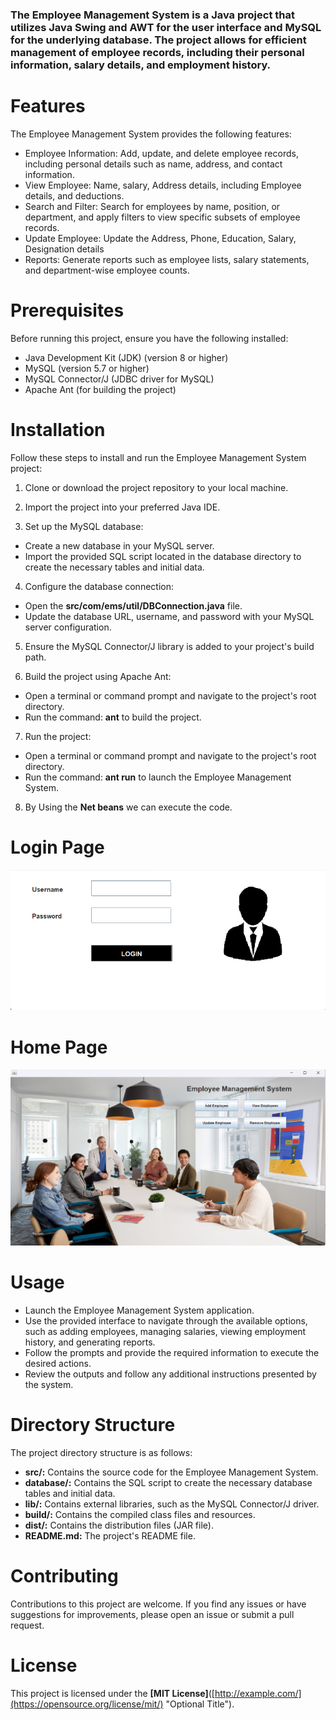 ### The Employee Management System is a Java project that utilizes Java Swing and AWT for the user interface and MySQL for the underlying database. The project allows for efficient management of employee records, including their personal information, salary details, and employment history.


# **Features**
The Employee Management System provides the following features:

- Employee Information: Add, update, and delete employee records, including personal details such as name, address, and contact information.
- View Employee: Name, salary, Address details, including  Employee details, and deductions.
- Search and Filter: Search for employees by name, position, or department, and apply filters to view specific subsets of employee records.
- Update Employee: Update the Address, Phone, Education, Salary, Designation details
- Reports: Generate reports such as employee lists, salary statements, and department-wise employee counts.

# **Prerequisites**
Before running this project, ensure you have the following installed:

- Java Development Kit (JDK) (version 8 or higher)
- MySQL (version 5.7 or higher)
- MySQL Connector/J (JDBC driver for MySQL)
- Apache Ant (for building the project)

# **Installation**

Follow these steps to install and run the Employee Management System project:

1. Clone or download the project repository to your local machine.

2. Import the project into your preferred Java IDE.

3. Set up the MySQL database:
- Create a new database in your MySQL server.
- Import the provided SQL script located in the database directory to create the necessary tables and initial data.

4. Configure the database connection:
- Open the **src/com/ems/util/DBConnection.java** file.
- Update the database URL, username, and password with your MySQL server configuration.

5. Ensure the MySQL Connector/J library is added to your project's build path.

6. Build the project using Apache Ant:
- Open a terminal or command prompt and navigate to the project's root directory.
- Run the command: **ant** to build the project.

7.  Run the project:
- Open a terminal or command prompt and navigate to the project's root directory.
- Run the command: **ant run** to launch the Employee Management System.

8. By Using the **Net beans** we can execute the code.
# **Login Page**

![Alternate Text](/Employee%20Management%20System/Login.png "Login Page")

# **Home Page**
![Alternate Text](/Employee%20Management%20System/Home.png "Home Page")

# **Usage**

- Launch the Employee Management System application.
- Use the provided interface to navigate through the available options, such as adding employees, managing salaries, viewing employment history, and generating reports.
- Follow the prompts and provide the required information to execute the desired actions.
- Review the outputs and follow any additional instructions presented by the system.

# **Directory Structure**

The project directory structure is as follows:

- **src/:** Contains the source code for the Employee Management System.
- **database/:** Contains the SQL script to create the necessary database tables and initial data.
- **lib/:** Contains external libraries, such as the MySQL Connector/J driver.
- **build/:**  Contains the compiled class files and resources.
- **dist/:** Contains the distribution files (JAR file).
- **README.md:** The project's README file.

# **Contributing**

Contributions to this project are welcome. If you find any issues or have suggestions for improvements, please open an issue or submit a pull request.

# **License**

This project is licensed under the **[MIT License]**([http://example.com/](https://opensource.org/license/mit/) "Optional Title").
